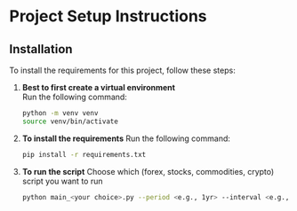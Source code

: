 # Project Setup Instructions

## Installation

To install the requirements for this project, follow these steps:
1. **Best to first create a virtual environment**  
   Run the following command:
   ```bash
   python -m venv venv
   source venv/bin/activate
   ```

2. **To install the requirements**
    Run the following command:
    ```bash
    pip install -r requirements.txt
    ```
3. **To run the script**
   Choose which (forex, stocks, commodities, crypto) script you want to run 
   ```bash
   python main_<your choice>.py --period <e.g., 1yr> --interval <e.g., 1d>
   ```

